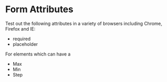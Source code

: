 # Form Attributes

Test out the following attributes in a variety of browsers including Chrome, Firefox and IE:

* required
* placeholder

For elements which can have a
* Max
* Min
* Step